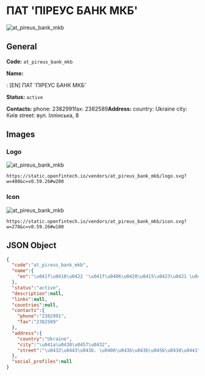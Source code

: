 
# ПАТ 'ПІРЕУС БАНК МКБ' 
![at_pireus_bank_mkb](https://static.openfintech.io/vendors/at_pireus_bank_mkb/logo.svg?w=400&c=v0.59.26#w200)  

## General 
 
**Code:** `at_pireus_bank_mkb` 
 
**Name:** 
 
:	[EN] ПАТ 'ПІРЕУС БАНК МКБ' 
 
**Status:** `active` 
 
**Contacts:** 
phone: 2382991fax: 2382589**Address:** 
country: Ukraine 
city: Київ 
street: вул. Іллінська, 8 

## Images 

### Logo 
 
![at_pireus_bank_mkb](https://static.openfintech.io/vendors/at_pireus_bank_mkb/logo.svg?w=400&c=v0.59.26#w200)  

```
https://static.openfintech.io/vendors/at_pireus_bank_mkb/logo.svg?w=400&c=v0.59.26#w200
```  

### Icon 
 
![at_pireus_bank_mkb](https://static.openfintech.io/vendors/at_pireus_bank_mkb/icon.svg?w=278&c=v0.59.26#w100)  

```
https://static.openfintech.io/vendors/at_pireus_bank_mkb/icon.svg?w=278&c=v0.59.26#w100
```  

## JSON Object 

```json
{
  "code":"at_pireus_bank_mkb",
  "name":{
    "en":"\u041f\u0410\u0422 '\u041f\u0406\u0420\u0415\u0423\u0421 \u0411\u0410\u041d\u041a \u041c\u041a\u0411'"
  },
  "status":"active",
  "description":null,
  "links":null,
  "countries":null,
  "contacts":{
    "phone":"2382991",
    "fax":"2382589"
  },
  "address":{
    "country":"Ukraine",
    "city":"\u041a\u0438\u0457\u0432",
    "street":"\u0432\u0443\u043b. \u0406\u043b\u043b\u0456\u043d\u0441\u044c\u043a\u0430, 8"
  },
  "social_profiles":null
}
```  
